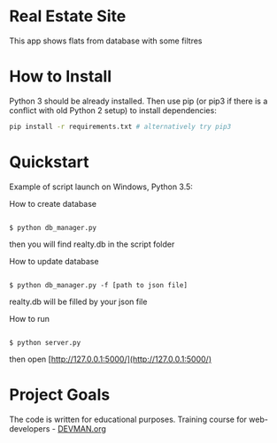 # Real Estate Site

This app shows flats from database with some filtres

# How to Install

Python 3 should be already installed. Then use pip (or pip3 if there is a conflict with old Python 2 setup) to install dependencies:

```bash
pip install -r requirements.txt # alternatively try pip3
```

# Quickstart


Example of script launch on Windows, Python 3.5:

How to create database

```#!bash

$ python db_manager.py

```
then you will find realty.db in the script folder

How to update database

```#!bash

$ python db_manager.py -f [path to json file]

```
realty.db will be filled by your json file

How to run

```#!bash

$ python server.py

```

then open [http://127.0.0.1:5000/](http://127.0.0.1:5000/)
# Project Goals

The code is written for educational purposes. Training course for web-developers - [DEVMAN.org](https://devman.org)
